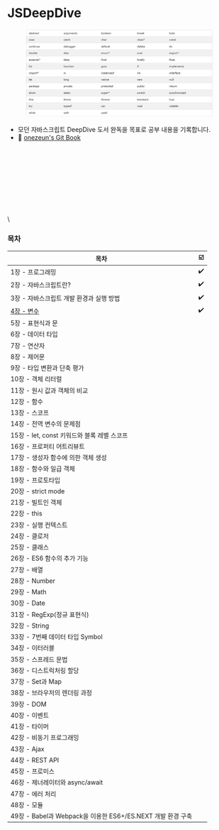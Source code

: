 # JSDeepDive



<div align="center">

<figure><img src=".gitbook/assets/282487015-c8b95dc5-5285-48ed-81e4-205a36fd4825.png" alt=""><figcaption></figcaption></figure>

</div>

* 모던 자바스크립트 DeepDive 도서 완독을 목표로 공부 내용을 기록합니다.
* 📖 [onezeun's Git Book](https://onezeun.gitbook.io/jsdeepdive)

\
\
\
\
\
\
\
\
\
\


### 목차

| 목차                                              | ☑️ |
| ----------------------------------------------- | -- |
| 1장 - 프로그래밍                                      | ✔️ |
| 2장 - 자바스크립트란?                                   | ✔️ |
| 3장 - 자바스크립트 개발 환경과 실행 방법                        | ✔️ |
| [4장 - 변수](broken-reference)                     | ✔️ |
| 5장 - 표현식과 문                                     |    |
| 6장 - 데이터 타입                                     |    |
| 7장 - 연산자                                        |    |
| 8장 - 제어문                                        |    |
| 9장 - 타입 변환과 단축 평가                               |    |
| 10장 - 객체 리터럴                                    |    |
| 11장 - 원시 값과 객체의 비교                              |    |
| 12장 - 함수                                        |    |
| 13장 - 스코프                                       |    |
| 14장 - 전역 변수의 문제점                                |    |
| 15장 - let, const 키워드와 블록 레벨 스코프                 |    |
| 16장 - 프로퍼티 어트리뷰트                                |    |
| 17장 - 생성자 함수에 의한 객체 생성                          |    |
| 18장 - 함수와 일급 객체                                 |    |
| 19장 - 프로토타입                                     |    |
| 20장 - strict mode                               |    |
| 21장 - 빌트인 객체                                    |    |
| 22장 - this                                      |    |
| 23장 - 실행 컨텍스트                                   |    |
| 24장 - 클로저                                       |    |
| 25장 - 클래스                                       |    |
| 26장 - ES6 함수의 추가 기능                             |    |
| 27장 - 배열                                        |    |
| 28장 - Number                                    |    |
| 29장 - Math                                      |    |
| 30장 - Date                                      |    |
| 31장 - RegExp(정규 표현식)                            |    |
| 32장 - String                                    |    |
| 33장 - 7번째 데이터 타입 Symbol                         |    |
| 34장 - 이터러블                                      |    |
| 35장 - 스프레드 문법                                   |    |
| 36장 - 디스트럭처링 할당                                 |    |
| 37장 - Set과 Map                                  |    |
| 38장 - 브라우저의 렌더링 과정                              |    |
| 39장 - DOM                                       |    |
| 40장 - 이벤트                                       |    |
| 41장 - 타이머                                       |    |
| 42장 - 비동기 프로그래밍                                 |    |
| 43장 - Ajax                                      |    |
| 44장 - REST API                                  |    |
| 45장 - 프로미스                                      |    |
| 46장 - 제너레이터와 async/await                        |    |
| 47장 - 에러 처리                                     |    |
| 48장 - 모듈                                        |    |
| 49장 - Babel과 Webpack을 이용한 ES6+/ES.NEXT 개발 환경 구축 |    |
